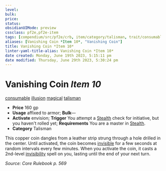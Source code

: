```yaml
---
level:
bulk:
price:
status:
obsidianUIMode: preview
cssclass: pf2e,pf2e-item
tags: [compendium/src/pf2e/crb, item/category/talisman, trait/consumable, trait/illusion, trait/magical, trait/talisman]
aliases: [Vanishing Coin *Item 10*, "Vanishing Coin"]
title: Vanishing Coin *Item 10*
linter-yaml-title-alias: Vanishing Coin *Item 10*
date created: Monday, June 19th 2023, 5:15:11 pm
date modified: Thursday, June 29th 2023, 5:30:24 pm
---
```


# Vanishing Coin *Item 10*

[consumable](rules/traits/consumable.md) [illusion](rules/traits/illusion.md) [magical](rules/traits/magical.md) [talisman](rules/traits/talisman.md)  

- **Price** 160 gp
- **Usage** affixed to armor; **Bulk**—
- **Activate** envision; **Trigger** You attempt a [Stealth](compendium/skills.md#Stealth) check for initiative, but you haven't rolled yet; **Requirements** You are a master in [Stealth](compendium/skills.md#Stealth).
- **Category** Talisman

This copper coin dangles from a leather strip strung through a hole drilled in the center. Until activated, the coin becomes [invisible](rules/conditions.md#Invisible) for a few seconds at random intervals every few minutes. When you activate the coin, it casts a 2nd-level [invisibility](compendium/spells/invisibility.md) spell on you, lasting until the end of your next turn.

*Source: Core Rulebook p. 569*
